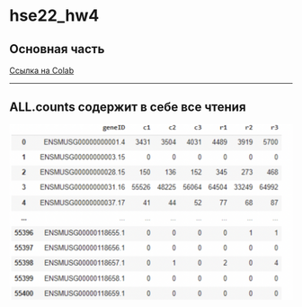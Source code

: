 # hse22_hw4
## Основная часть 
[Ссылка на Colab](https://colab.research.google.com/drive/1HW1J5uiKMBiLwVRoP0bNwPuVpuN45MI3?usp=sharing)

______
## ALL.counts содержит в себе все чтения
![](https://github.com/luuuuuuca/hse22_hw4/blob/main/All.counts.png)
